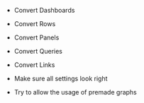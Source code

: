 - Convert Dashboards 
- Convert Rows
- Convert Panels
- Convert Queries
- Convert Links

- Make sure all settings look right
- Try to allow the usage of premade graphs


